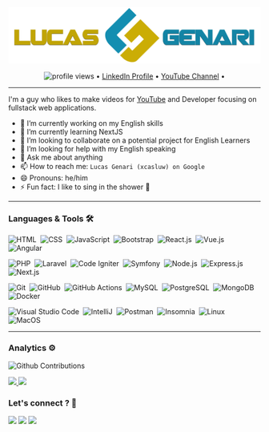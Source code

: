 <!--<h3 align="center">
![image](https://raw.githubusercontent.com/xcasluw/ci-estrutura-inicial/master/banner-xcasluw.png)
</h3> -->

[![160744959694494596](https://raw.githubusercontent.com/xcasluw/ci-estrutura-inicial/master/banner-xcasluw.png)](https://github.com/xcasluw?tab=repositories)

<p align="center">
  <img src="https://gpvc.arturio.dev/xcasluw" alt="profile views"> •  
  <a href="https://www.linkedin.com/in/xcasluw/">LinkedIn Profile</a> •
  <a href="https://www.youtube.com/lucasgenari/">YouTube Channel</a> •
</p>

---

I'm a guy who likes to make videos for [YouTube](https://www.youtube.com/lucasgenari/) and Developer focusing on fullstack web applications.

- 🔭 I’m currently working on my English skills
- 🌱 I’m currently learning NextJS
- 👯 I’m looking to collaborate on a potential project for English Learners
- 🤔 I’m looking for help with my English speaking
- 💬 Ask me about anything
- 📫 How to reach me: `Lucas Genari (xcasluw) on Google`
- 😄 Pronouns: he/him
- ⚡ Fun fact: I like to sing in the shower 🤣

---

### Languages & Tools 🛠

![HTML](https://img.shields.io/badge/-HTML-05122A?style=flat&logo=HTML5)&nbsp;
![CSS](https://img.shields.io/badge/-CSS-05122A?style=flat&logo=CSS3&logoColor=1572B6)&nbsp;
![JavaScript](https://img.shields.io/badge/-JavaScript-05122A?style=flat&logo=javascript)&nbsp;
![Bootstrap](https://img.shields.io/badge/-Bootstrap-05122A?style=flat&logo=bootstrap&logoColor=563D7C)&nbsp;
![React.js](https://img.shields.io/badge/-React.js-05122A?style=flat&logo=react)&nbsp;
![Vue.js](https://img.shields.io/badge/-Vue.js-05122A?style=flat&logo=vue.js)&nbsp;
![Angular](https://img.shields.io/badge/-Angular-05122A?style=flat&logo=angular&logoColor=red)&nbsp;



![PHP](https://img.shields.io/badge/-PHP-05122A?style=flat&logo=php)&nbsp;
![Laravel](https://img.shields.io/badge/-Laravel-05122A?style=flat&logo=laravel)&nbsp;
![Code Igniter](https://img.shields.io/badge/-Code%20Igniter-05122A?style=flat&logo=codeigniter)&nbsp;
![Symfony](https://img.shields.io/badge/-Symfony-05122A?style=flat&logo=symfony)&nbsp;
![Node.js](https://img.shields.io/badge/-Node.js-05122A?style=flat&logo=node.js)&nbsp;
![Express.js](https://img.shields.io/badge/-Express.js-05122A?style=flat&logo=express&logoColor=green)&nbsp;
![Next.js](https://img.shields.io/badge/-Next.js-05122A?style=flat&logo=next.js)&nbsp;

![Git](https://img.shields.io/badge/-Git-05122A?style=flat&logo=git)&nbsp;
![GitHub](https://img.shields.io/badge/-GitHub-05122A?style=flat&logo=github)&nbsp;
![GitHub Actions](https://img.shields.io/badge/GitHub%20Actions%20-05122A?style=flat&logo=github-actions&logoColor=white)&nbsp;
![MySQL](https://img.shields.io/badge/-MySQL-05122A?style=flat&logo=mysql&logoColor=white)&nbsp;
![PostgreSQL](https://img.shields.io/badge/-PostgreSQL-05122A?style=flat&logo=postgresql&logoColor=blue)&nbsp;
![MongoDB](https://img.shields.io/badge/-MongoDB-05122A?style=flat&logo=mongodb)&nbsp;
![Docker](https://img.shields.io/badge/-Docker-05122A?style=flat&logo=docker)&nbsp;

![Visual Studio Code](https://img.shields.io/badge/-Visual%20Studio%20Code-05122A?style=flat&logo=visual-studio-code&logoColor=007ACC)&nbsp;
![IntelliJ](https://img.shields.io/badge/-IntelliJ-05122A?style=flat&logo=jetbrains)&nbsp;
![Postman](https://img.shields.io/badge/-Postman-05122A?style=flat&logo=postman)&nbsp;
![Insomnia](https://img.shields.io/badge/-Insomnia-05122A?style=flat&logo=insomnia)&nbsp;
![Linux](https://img.shields.io/badge/-Linux-05122A?style=flat&logo=linux&logoColor=white)&nbsp;
![MacOS](https://img.shields.io/badge/-MacOS-05122A?style=flat&logo=apple)&nbsp;

---

### Analytics ⚙️

![Github Contributions](https://github-readme-streak-stats.herokuapp.com/?user=xcasluw)

<p align="left">
<a href="https://github.com/xcasluw">
  <img height="180em" src="https://github-readme-stats.vercel.app/api/?username=xcasluw&count_private=true&show_icons=true"/>
  <img height="180em" src="https://github-readme-stats-eight-theta.vercel.app/api/top-langs/?username=xcasluw&layout=compact&langs_count=8"/>
</a>
</p>

### Let's connect ? 🤝

<p align="left">
<a href="https://www.linkedin.com/in/xcasluw/"><img src="https://img.shields.io/badge/-xcasluw-0077B5?style=flat&logo=Linkedin&logoColor=white"/></a>
<a href="https://discord.com/app"><img src="https://img.shields.io/badge/-Lucas%20Genari%207225-594AB1?style=flat&logo=discord&logoColor=white"/></a>
<a href="mailto:oligena@hotmail.com"><img src="https://img.shields.io/badge/-lucasgenari-F5F5F5?style=flat&logo=microsoft&logoColor=blue"/></a>
</p>
